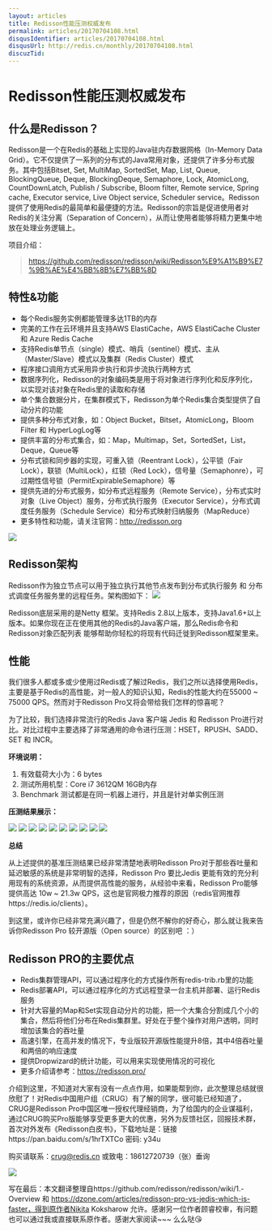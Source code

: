 ```yaml
---
layout: articles
title: Redisson性能压测权威发布
permalink: articles/20170704108.html
disqusIdentifier: articles/20170704108.html
disqusUrl: http://redis.cn/monthly/20170704108.html
discuzTid:
---
```



Redisson性能压测权威发布
====

## 什么是Redisson？
Redisson是一个在Redis的基础上实现的Java驻内存数据网格（In-Memory Data Grid）。它不仅提供了一系列的分布式的Java常用对象，还提供了许多分布式服务。其中包括Bitset, Set, MultiMap, SortedSet, Map, List, Queue, BlockingQueue, Deque, BlockingDeque, Semaphore, Lock, AtomicLong, CountDownLatch, Publish / Subscribe, Bloom filter, Remote service, Spring cache, Executor service, Live Object service, Scheduler service。Redisson提供了使用Redis的最简单和最便捷的方法。Redisson的宗旨是促进使用者对Redis的关注分离（Separation of Concern），从而让使用者能够将精力更集中地放在处理业务逻辑上。

项目介绍：
>https://github.com/redisson/redisson/wiki/Redisson%E9%A1%B9%E7%9B%AE%E4%BB%8B%E7%BB%8D

## 特性&功能

* 每个Redis服务实例都能管理多达1TB的内存
* 完美的工作在云环境并且支持AWS ElastiCache，AWS ElastiCache Cluster 和 Azure Redis Cache
* 支持Redis单节点（single）模式、哨兵（sentinel）模式、主从（Master/Slave）模式以及集群（Redis Cluster）模式
* 程序接口调用方式采用异步执行和异步流执行两种方式
* 数据序列化，Redisson的对象编码类是用于将对象进行序列化和反序列化，以实现对该对象在Redis里的读取和存储
* 单个集合数据分片，在集群模式下，Redisson为单个Redis集合类型提供了自动分片的功能
* 提供多种分布式对象，如：Object Bucket，Bitset，AtomicLong，Bloom Filter 和 HyperLogLog等
* 提供丰富的分布式集合，如：Map，Multimap，Set，SortedSet，List，Deque，Queue等
* 分布式锁和同步器的实现，可重入锁（Reentrant Lock），公平锁（Fair Lock），联锁（MultiLock），红锁（Red Lock），信号量（Semaphonre），可过期性信号锁（PermitExpirableSemaphore）等
* 提供先进的分布式服务，如分布式远程服务（Remote Service），分布式实时对象（Live Object）服务，分布式执行服务（Executor Service），分布式调度任务服务（Schedule Service）和分布式映射归纳服务（MapReduce）
* 更多特性和功能，请关注官网：http://redisson.org


![](../images/articles/20170704108_001.jpg)

## Redisson架构
Redisson作为独立节点可以用于独立执行其他节点发布到分布式执行服务 和 分布式调度任务服务里的远程任务。架构图如下：
![](../images/articles/20170704108_002.jpg)

Redisson底层采用的是Netty 框架。支持Redis 2.8以上版本，支持Java1.6+以上版本。如果你现在正在使用其他的Redis的Java客户端，那么Redis命令和Redisson对象匹配列表 能够帮助你轻松的将现有代码迁徙到Redisson框架里来。

## 性能

我们很多人都或多或少使用过Redis或了解过Redis，我们之所以选择使用Redis，主要是基于Redis的高性能，对一般人的知识认知，Redis的性能大约在55000 ~ 75000 QPS。然而对于Redisson Pro又将会带给我们怎样的惊喜呢？

为了比较，我们选择非常流行的Redis Java 客户端 Jedis 和 Redisson Pro进行对比。对比过程中主要选择了非常通用的命令进行压测：HSET，RPUSH、SADD、SET 和 INCR。

**环境说明：**

1. 有效载荷大小为：6 bytes
2. 测试所用机型：Core i7 3612QM  16GB内存
3. Benchmark 测试都是在同一机器上进行，并且是针对单实例压测

**压测结果展示：**

![](../images/articles/20170704108_003.png)
![](../images/articles/20170704108_004.png)
![](../images/articles/20170704108_005.png)
![](../images/articles/20170704108_006.png)
![](../images/articles/20170704108_007.png)
![](../images/articles/20170704108_008.png)
![](../images/articles/20170704108_009.png)
![](../images/articles/20170704108_010.png)
![](../images/articles/20170704108_011.png)
![](../images/articles/20170704108_012.png)

**总结**

从上述提供的基准压测结果已经非常清楚地表明Redisson Pro对于那些吞吐量和延迟敏感的系统是非常明智的选择，Redisson Pro 要比Jedis 更能有效的充分利用现有的系统资源，从而提供高性能的服务，从经验中来看，Redisson Pro能够提供高达 10w ~ 21.3w QPS，这也是官网极力推荐的原因（redis官网推荐https://redis.io/clients）。

到这里，或许你已经非常充满兴趣了，但是仍然不解你的好奇心，那么就让我来告诉你Redisson Pro 较开源版（Open source）的区别吧 ：）

## Redisson PRO的主要优点

* Redis集群管理API，可以通过程序化的方式操作所有redis-trib.rb里的功能
* Redis部署API，可以通过程序化的方式远程登录一台主机并部署、运行Redis服务
* 针对大容量的Map和Set实现自动分片的功能，把一个大集合分割成几个小的集合，然后将他们分布在Redis集群里。好处在于整个操作对用户透明，同时增加该集合的吞吐量
* 高速引擎，在高并发的情况下，专业版较开源版性能提升8倍，其中4倍吞吐量和两倍的响应速度
* 提供Dropwizard的统计功能，可以用来实现使用情况的可视化
* 更多介绍请参考：https://redisson.pro/

介绍到这里，不知道对大家有没有一点点作用，如果能帮到你，此次整理总结就很欣慰了！对Redis中国用户组（CRUG）有了解的同学，很可能已经知道了，CRUG是Redisson Pro中国区唯一授权代理经销商，为了给国内的企业谋福利，通过CRUG购买Pro版能够享受更多更大的优惠，另外为反馈社区，回报技术群，首次对外发布《Redisson白皮书》，下载地址是：链接https://pan.baidu.com/s/1hrTXTCo 密码: y34u

购买请联系：crug@redis.cn  或致电：18612720739（张）垂询

![](../images/articles/20170704108_013.jpg)

写在最后：本文翻译整理自https://github.com/redisson/redisson/wiki/1.-Overview 和 https://dzone.com/articles/redisson-pro-vs-jedis-which-is-faster，得到原作者Nikita Koksharow 允许。感谢另一位作者顾睿校审，有问题也可以通过我或直接联系原作者。感谢大家阅读~~~  么么哒😘
